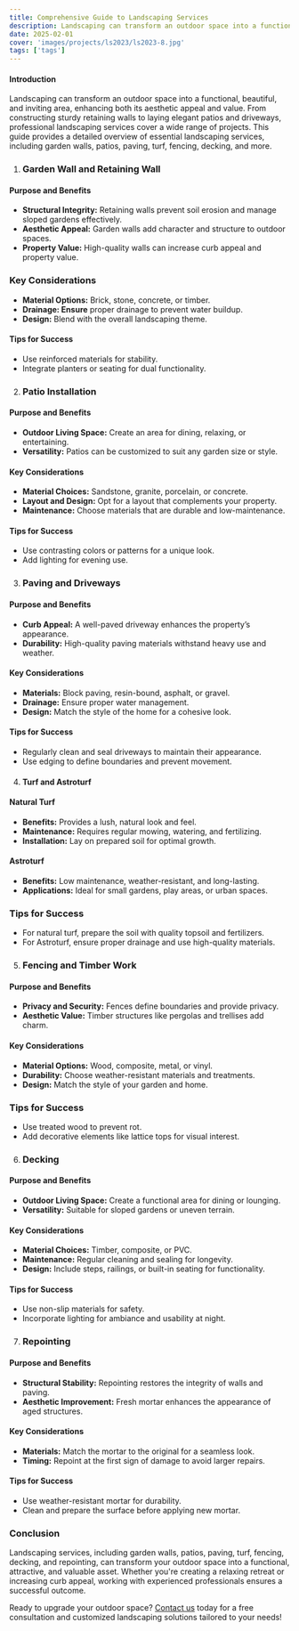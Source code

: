 ```yaml
---
title: Comprehensive Guide to Landscaping Services
description: Landscaping can transform an outdoor space into a functional, beautiful, and inviting area, enhancing both its aesthetic appeal and value. From constructing sturdy retaining walls to laying elegant patios and driveways, professional landscaping services cover a wide range of projects. This guide provides a detailed overview of essential landscaping services, including garden walls, patios, paving, turf, fencing, decking, and more.
date: 2025-02-01
cover: 'images/projects/ls2023/ls2023-8.jpg'
tags: ['tags']
---
```


#### Introduction
Landscaping can transform an outdoor space into a functional, beautiful, and inviting area, enhancing both its aesthetic appeal and value. From constructing sturdy retaining walls to laying elegant patios and driveways, professional landscaping services cover a wide range of projects. This guide provides a detailed overview of essential landscaping services, including garden walls, patios, paving, turf, fencing, decking, and more.

1. ### Garden Wall and Retaining Wall
#### Purpose and Benefits
- **Structural Integrity:** Retaining walls prevent soil erosion and manage sloped gardens effectively.
- **Aesthetic Appeal:** Garden walls add character and structure to outdoor spaces.
- **Property Value:** High-quality walls can increase curb appeal and property value.

### Key Considerations
- **Material Options:** Brick, stone, concrete, or timber.
- **Drainage: Ensure** proper drainage to prevent water buildup.
- **Design:** Blend with the overall landscaping theme.

#### Tips for Success
- Use reinforced materials for stability.
- Integrate planters or seating for dual functionality.

2. ### Patio Installation
#### Purpose and Benefits
- **Outdoor Living Space:** Create an area for dining, relaxing, or entertaining.
- **Versatility:** Patios can be customized to suit any garden size or style.

#### Key Considerations
- **Material Choices:** Sandstone, granite, porcelain, or concrete.
- **Layout and Design:** Opt for a layout that complements your property.
- **Maintenance:** Choose materials that are durable and low-maintenance.

#### Tips for Success
- Use contrasting colors or patterns for a unique look.
- Add lighting for evening use.

3. ### Paving and Driveways
#### Purpose and Benefits
- **Curb Appeal:** A well-paved driveway enhances the property’s appearance.
- **Durability:** High-quality paving materials withstand heavy use and weather.

#### Key Considerations
- **Materials:** Block paving, resin-bound, asphalt, or gravel.
- **Drainage:** Ensure proper water management.
- **Design:** Match the style of the home for a cohesive look.

#### Tips for Success
- Regularly clean and seal driveways to maintain their appearance.
- Use edging to define boundaries and prevent movement.

4. #### Turf and Astroturf
#### Natural Turf
- **Benefits:** Provides a lush, natural look and feel.
- **Maintenance:** Requires regular mowing, watering, and fertilizing.
- **Installation:** Lay on prepared soil for optimal growth.

#### Astroturf
- **Benefits:** Low maintenance, weather-resistant, and long-lasting.
- **Applications:** Ideal for small gardens, play areas, or urban spaces.

### Tips for Success
- For natural turf, prepare the soil with quality topsoil and fertilizers.
- For Astroturf, ensure proper drainage and use high-quality materials.

5. ### Fencing and Timber Work
#### Purpose and Benefits
- **Privacy and Security:** Fences define boundaries and provide privacy.
- **Aesthetic Value:** Timber structures like pergolas and trellises add charm.

#### Key Considerations
- **Material Options:** Wood, composite, metal, or vinyl.
- **Durability:** Choose weather-resistant materials and treatments.
- **Design:** Match the style of your garden and home.

### Tips for Success
- Use treated wood to prevent rot.
- Add decorative elements like lattice tops for visual interest.

6. ### Decking
#### Purpose and Benefits
- **Outdoor Living Space:** Create a functional area for dining or lounging.
- **Versatility:** Suitable for sloped gardens or uneven terrain.

#### Key Considerations
- **Material Choices:** Timber, composite, or PVC.
- **Maintenance:** Regular cleaning and sealing for longevity.
- **Design:** Include steps, railings, or built-in seating for functionality.

#### Tips for Success
- Use non-slip materials for safety.
- Incorporate lighting for ambiance and usability at night.

7. ### Repointing
#### Purpose and Benefits
- **Structural Stability:** Repointing restores the integrity of walls and paving.
- **Aesthetic Improvement:** Fresh mortar enhances the appearance of aged structures.

#### Key Considerations
- **Materials:** Match the mortar to the original for a seamless look.
- **Timing:** Repoint at the first sign of damage to avoid larger repairs.

#### Tips for Success
- Use weather-resistant mortar for durability.
- Clean and prepare the surface before applying new mortar.

### Conclusion
Landscaping services, including garden walls, patios, paving, turf, fencing, decking, and repointing, can transform your outdoor space into a functional, attractive, and valuable asset. Whether you're creating a relaxing retreat or increasing curb appeal, working with experienced professionals ensures a successful outcome.

Ready to upgrade your outdoor space? [Contact us](/contact/) today for a free consultation and customized landscaping solutions tailored to your needs!
